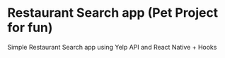 # Restaurant Search app (Pet Project for fun)
Simple Restaurant Search app using Yelp API and React Native + Hooks
